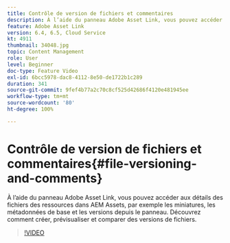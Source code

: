 ```yaml
---
title: Contrôle de version de fichiers et commentaires
description: À l’aide du panneau Adobe Asset Link, vous pouvez accéder aux détails des fichiers des ressources dans AEM Assets, par exemple les miniatures, les métadonnées de base et les versions depuis le panneau. Découvrez comment créer, prévisualiser et comparer des versions de fichiers.
feature: Adobe Asset Link
version: 6.4, 6.5, Cloud Service
kt: 4911
thumbnail: 34048.jpg
topic: Content Management
role: User
level: Beginner
doc-type: Feature Video
exl-id: 6bcc5978-dac8-4112-8e50-de1722b1c289
duration: 341
source-git-commit: 9fef4b77a2c70c8cf525d42686f4120e481945ee
workflow-type: tm+mt
source-wordcount: '80'
ht-degree: 100%

---
```


# Contrôle de version de fichiers et commentaires{#file-versioning-and-comments}

À l’aide du panneau Adobe Asset Link, vous pouvez accéder aux détails des fichiers des ressources dans AEM Assets, par exemple les miniatures, les métadonnées de base et les versions depuis le panneau. Découvrez comment créer, prévisualiser et comparer des versions de fichiers.

>[!VIDEO](https://video.tv.adobe.com/v/34048?quality=12&learn=on)
